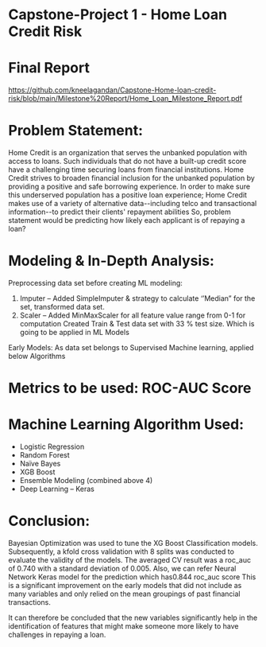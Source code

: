 # Capstone-Project 1 - Home Loan Credit Risk 

# Final Report
https://github.com/kneelagandan/Capstone-Home-loan-credit-risk/blob/main/Milestone%20Report/Home_Loan_Milestone_Report.pdf

# Problem Statement:

Home Credit is an organization that serves the unbanked population with access to loans. Such individuals that do not have a built-up credit score have a challenging time securing loans from financial institutions.
Home Credit strives to broaden financial inclusion for the unbanked population by providing a positive and safe borrowing experience. In order to make sure this underserved population has a positive loan experience; Home Credit makes use of a variety of alternative data--including telco and transactional information--to predict their clients' repayment abilities
So, problem statement would be predicting how likely each applicant is of repaying a loan?

# Modeling & In-Depth Analysis:

Preprocessing data set before creating ML modeling:
1.	Imputer – Added SimpleImputer & strategy to calculate ‘’Median” for the set, transformed data set.
2.	Scaler – Added MinMaxScaler for all feature value range from 0-1 for computation 
Created Train & Test data set with 33 % test size. Which is going to be applied in ML Models 

Early Models: As data set belongs to Supervised Machine learning, applied below Algorithms  

# Metrics to be used: ROC-AUC Score

# Machine Learning Algorithm Used:
-	Logistic Regression
-	Random Forest
-	Naïve Bayes
-	XGB Boost
-	Ensemble Modeling (combined above 4)
-	Deep Learning – Keras


# Conclusion:
Bayesian Optimization was used to tune the XG Boost Classification models. Subsequently, a kfold cross validation with 8 splits was conducted to evaluate the validity of the models.
The averaged CV result was a roc_auc of 0.740 with a standard deviation of 0.005.
Also, we can refer Neural Network Keras model for the prediction which has0.844 roc_auc score
This is a significant improvement on the early models that did not include as many variables and only relied on the mean groupings of past financial transactions. 

It can therefore be concluded that the new variables significantly help in the identification of features that might make someone more likely to have challenges in repaying a loan.

